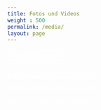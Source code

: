 ```yaml
---
title: Fotos und Videos
weight : 500
permalink: /media/
layout: page
---
```


<!-- <a href="https://users.ifsr.de/~vogel/" class="button radius large" style="color:#ffffff">Foto-Galerie der ESE 2016</a> -->
<a href="https://users.ifsr.de/~vogel/2018/" class="button radius large" style="color:#ffffff">Fotos der ESE 2018</a> <br/>
<a href="https://users.ifsr.de/~vogel/2017/" class="button radius large" style="color:#ffffff">Fotos der ESE 2017</a>

<div class="inline-list">
<a href="https://www.youtube.com/watch?v=NlvmPjaTV8A" class="button radius large" style="color:#ffffff">Video der ESE 2017 (YouTube)</a>

<a href="https://www.youtube.com/watch?v=JKs45ZJLNz0" class="button radius large" style="color:#ffffff">Video der ESE 2016 (YouTube)</a>

<a href="https://vimeo.com/141549237" class="button radius large" style="color:#ffffff">Video der ESE 2015 (Vimeo)</a>
</div>

<!--
Video der ESE 2016:
<div class="flex-video widescreen youtube">
<iframe width="854" height="480" src="https://www.youtube.com/embed/JKs45ZJLNz0" frameborder="0" allowfullscreen></iframe>
</div>

Video der ESE 2015:
<div class="flex-video widescreen vimeo">
  <iframe src="https://player.vimeo.com/video/141549237" width="640" height="360" frameborder="0" webkitallowfullscreen mozallowfullscreen allowfullscreen></iframe>
</div>
-->

<!--
![ESE-Tutoren](img/tutoren{{site.year}}.jpg)

Eure ESE-Tutoren!
-->
